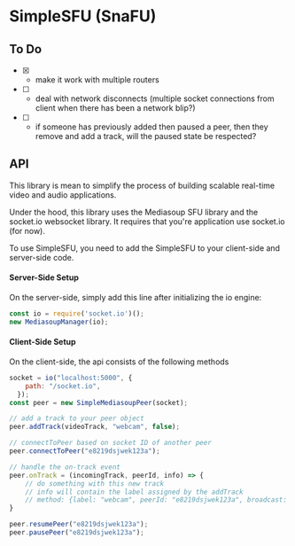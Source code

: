 # SimpleSFU (SnaFU)

## To Do

- [X] - make it work with multiple routers
- [ ] - deal with network disconnects (multiple socket connections from client when there has been a network blip?)
- [ ] - if someone has previously added then paused a peer, then they remove and add a track, will the paused state be respected?


## API

This library is mean to simplify the process of building scalable real-time video and audio applications. 

Under the hood, this library uses the Mediasoup SFU library and the socket.io websocket library.  It requires that you're application use socket.io (for now).

To use SimpleSFU, you need to add the SimpleSFU to your client-side and server-side code.  

#### Server-Side Setup
On the server-side, simply add this line after initializing the io engine:
```js
const io = require('socket.io')();
new MediasoupManager(io);
```



#### Client-Side Setup
On the client-side, the api consists of the following methods

```js
socket = io("localhost:5000", {
    path: "/socket.io",
  });
const peer = new SimpleMediasoupPeer(socket);

// add a track to your peer object
peer.addTrack(videoTrack, "webcam", false);

// connectToPeer based on socket ID of another peer
peer.connectToPeer("e8219dsjwek123a");

// handle the on-track event
peer.onTrack = (incomingTrack, peerId, info) => {
    // do something with this new track
    // info will contain the label assigned by the addTrack 
    // method: {label: "webcam", peerId: "e8219dsjwek123a", broadcast: false}
}

peer.resumePeer("e8219dsjwek123a");
peer.pausePeer("e8219dsjwek123a");

```